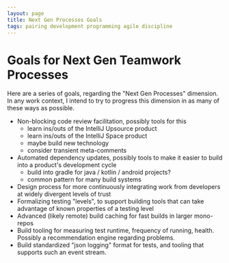 ```yaml
---
layout: page
title: Next Gen Processes Goals
tags: pairing development programming agile discipline
---
```


# Goals for Next Gen Teamwork Processes

Here are a series of goals, regarding the "Next Gen Processes" dimension. In any work context, I intend to try to progress this dimension in as many of these ways as possible.

  * Non-blocking code review facilitation, possibly tools for this
    * learn ins/outs of the IntelliJ Upsource product
    * learn ins/outs of the IntelliJ Space product
    * maybe build new technology
    * consider transient meta-comments
  * Automated dependency updates, possibly tools to make it easier to build into a product's development cycle
    * build into gradle for java / kotlin / android projects?
    * common pattern for many build systems 
  * Design process for more continuously integrating work from developers at widely divergent levels of trust
  * Formalizing testing "levels", to support building tools that can take advantage of known properties of a testing level
  * Advanced (likely remote) build caching for fast builds in larger mono-repos
  * Build tooling for measuring test runtime, frequency of running, health. Possibly a recommendation engine regarding problems.
  * Build standardized "json logging" format for tests, and tooling that supports such an event stream.